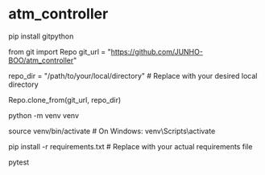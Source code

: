 # atm_controller

pip install gitpython

from git import Repo
git_url = "https://github.com/JUNHO-BOO/atm_controller"

repo_dir = "/path/to/your/local/directory"  # Replace with your desired local directory

Repo.clone_from(git_url, repo_dir)

python -m venv venv

source venv/bin/activate  # On Windows: venv\Scripts\activate

pip install -r requirements.txt  # Replace with your actual requirements file

pytest
